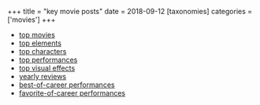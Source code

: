 +++
title = "key movie posts"
date = 2018-09-12
[taxonomies]
categories = ['movies']
+++

- [top movies]
- [top elements]
- [top characters]
- [top performances]
- [top visual effects]
- [yearly reviews]
- [best-of-career performances]
- [favorite-of-career performances]

[top movies]: @/top-movies.md
[top elements]: @/top-movie-elements.md
[top characters]: @/top-movie-characters.md
[top performances]: @/top-movie-performances.md
[top visual effects]: @/top-visual-effects.md
[yearly reviews]: http://tshepang.net/tags/year-movie-review.md
[best-of-career performances]: @/best-of-career-performances.md
[favorite-of-career performances]: @/favorite-of-career-performances.md
